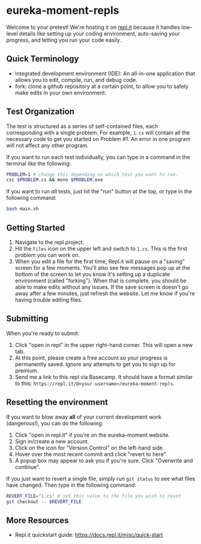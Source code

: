 # eureka-moment-repls

Welcome to your pretest! We're hosting it on [repl.it](repl.it) because it handles low-level details like setting up your coding environment, auto-saving your progress, and letting you run your code easily.

## Quick Terminology

- integrated development environment (IDE): An all-in-one application that allows you to edit, compile, run, and debug code.
- fork: clone a github repository at a certain point, to allow you to safely make edits in your own environment.

## Test Organization

The test is structured as a series of self-contained files, each corresponding with a single problem. For example, `1.cs` will contain all the necessary code to get you started on Problem #1. An error in one program will not affect any other program.

If you want to run each test individually, you can type in a command in the terminal like the following:

```bash
PROBLEM=1 # change this depending on which test you want to run.
csc $PROBLEM.cs && mono $PROBLEM.exe
```

If you want to run _all_ tests, just hit the "run" button at the top, or type in the following command:

```bash
bash main.sh
```

## Getting Started

1. Navigate to the repl project.
2. Hit the `Files` icon on the upper left and switch to `1.cs`. This is the first problem you can work on.
3. When you edit a file for the first time, Repl.it will pause on a
   "saving" screen for a few moments. You'll also see few messages
   pop up at the bottom of the screen to let you know it's setting up a
   duplicate environment (called "forking"). When that is
   complete, you should be able to make edits without any issues.
   If the save screen is doesn't go away after a few minutes, just refresh the website. Let me know if you're having trouble editing files.

## Submitting

When you're ready to submit:

1. Click "open in repl" in the upper right-hand corner. This will open a new tab.
2. At this point, please create a free account so your progress is permanently saved. Ignore any attempts to get you to sign up for premium.
3. Send me a link to this repl via Basecamp. It should have a format similar to this: `https://repl.it/@<your-username>/eureka-moment-repls`.

## Resetting the environment

If you want to blow away **all** of your current development work (dangerous!), you can do the following:

1. Click "open in repl.it" if you're on the eureka-moment website.
2. Sign in/create a new account.
3. Click on the icon for "Version Control" on the left-hand side.
4. Hover over the most recent commit and click "revert to here".
5. A popup box may appear to ask you if you're sure. Click "Overwrite and continue".

If you just want to revert a single file, simply run `git status` to see what files have changed. Then type in the following command:

```bash
REVERT_FILE="1.cs" # set this value to the file you wish to reset
git checkout -- $REVERT_FILE
```

## More Resources

- Repl.it quickstart guide: https://docs.repl.it/misc/quick-start
